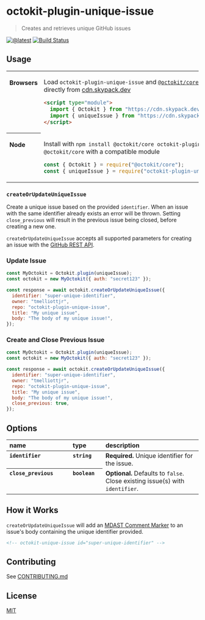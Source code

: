 # octokit-plugin-unique-issue

> Creates and retrieves unique GitHub issues

[![@latest](https://img.shields.io/npm/v/octokit-plugin-unique-issue.svg)](https://www.npmjs.com/package/octokit-plugin-unique-issue)
[![Build Status](https://github.com/tmelliottjr/octokit-plugin-unique-issue/workflows/Test/badge.svg)](https://github.com/tmelliottjr/octokit-plugin-unique-issue/actions?query=workflow%3ATest+branch%3Amain)

## Usage

<table>
<tbody valign=top align=left>
<tr><th>

Browsers

</th><td width=100%>

Load `octokit-plugin-unique-issue` and [`@octokit/core`](https://github.com/octokit/core.js) (or core-compatible module) directly from [cdn.skypack.dev](https://cdn.skypack.dev)

```html
<script type="module">
  import { Octokit } from "https://cdn.skypack.dev/@octokit/core";
  import { uniqueIssue } from "https://cdn.skypack.dev/octokit-plugin-unique-issue";
</script>
```

</td></tr>
<tr><th>

Node

</th><td>

Install with `npm install @octokit/core octokit-plugin-unique-issue`. Optionally replace `@octokit/core` with a compatible module

```js
const { Octokit } = require("@octokit/core");
const { uniqueIssue } = require("octokit-plugin-unique-issue");
```

</td></tr>
</tbody>
</table>

### `createOrUpdateUniqueIssue`

Create a unique issue based on the provided `identifier`. When an issue with the same identifier already exists an error will be thrown. Setting `close_previous` will result in the previous issue being closed, before creating a new one.

`createOrUpdateUniqueIssue` accepts all supported parameters for creating an issue with the [GitHub REST API](https://docs.github.com/en/rest/issues/issues#create-an-issue).

### Update Issue

```js
const MyOctokit = Octokit.plugin(uniqueIssue);
const octokit = new MyOctokit({ auth: "secret123" });

const response = await octokit.createOrUpdateUniqueIssue({
  identifier: "super-unique-identifier",
  owner: "tmelliottjr",
  repo: "octokit-plugin-unique-issue",
  title: "My unique issue",
  body: "The body of my unique issue!",
});
```

### Create and Close Previous Issue

```js
const MyOctokit = Octokit.plugin(uniqueIssue);
const octokit = new MyOctokit({ auth: "secret123" });

const response = await octokit.createOrUpdateUniqueIssue({
  identifier: "super-unique-identifier",
  owner: "tmelliottjr",
  repo: "octokit-plugin-unique-issue",
  title: "My unique issue",
  body: "The body of my unique issue!",
  close_previous: true,
});
```

## Options

<table width="100%">
  <thead align=left>
    <tr>
      <th width=150>
        name
      </th>
      <th width=70>
        type
      </th>
      <th>
        description
      </th>
    </tr>
  </thead>
  <tbody align=left valign=top>
    <tr>
      <th>
        <code>identifier</code>
      </th>
      <th>
        <code>string</code>
      </th>
      <td>
        <strong>Required.</strong> Unique identifier for the issue.
      </td>
    </tr>
        <tr>
      <th>
        <code>close_previous</code>
      </th>
      <th>
        <code>boolean</code>
      </th>
      <td>
        <strong>Optional.</strong> Defaults to <code>false</code>. Close existing issue(s) with <code>identifier</code>.
      </td>
    </tr>
  </tbody>
</table>

## How it Works

`createOrUpdateUniqueIssue` will add an [MDAST Comment Marker](https://github.com/syntax-tree/mdast-comment-marker) to an issue's body containing the unique identifier provided.

```html
<!-- octokit-unique-issue id="super-unique-identifier" -->
```

## Contributing

See [CONTRIBUTING.md](CONTRIBUTING.md)

## License

[MIT](LICENSE)
